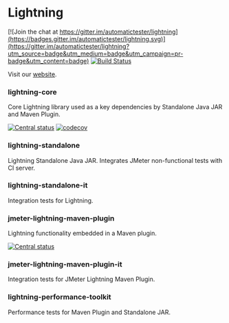 # Lightning

[![Join the chat at https://gitter.im/automatictester/lightning](https://badges.gitter.im/automatictester/lightning.svg)](https://gitter.im/automatictester/lightning?utm_source=badge&utm_medium=badge&utm_campaign=pr-badge&utm_content=badge)
[![Build Status](https://snap-ci.com/automatictester/lightning/branch/master/build_image)](https://snap-ci.com/automatictester/lightning/branch/master)

Visit our [website](http://automatictester.github.io/lightning/).

### lightning-core

Core Lightning library used as a key dependencies by Standalone Java JAR and Maven Plugin.

[![Central status](https://maven-badges.herokuapp.com/maven-central/uk.co.automatictester/lightning/badge.svg)](https://maven-badges.herokuapp.com/maven-central/uk.co.automatictester/lightning)
[![codecov](https://codecov.io/gh/automatictester/lightning/branch/master/graph/badge.svg)](https://codecov.io/gh/automatictester/lightning)

### lightning-standalone

Lightning Standalone Java JAR. Integrates JMeter non-functional tests with CI server.

### lightning-standalone-it

Integration tests for Lightning.

### jmeter-lightning-maven-plugin

Lightning functionality embedded in a Maven plugin.

[![Central status](https://maven-badges.herokuapp.com/maven-central/uk.co.automatictester/jmeter-lightning-maven-plugin/badge.svg)](https://maven-badges.herokuapp.com/maven-central/uk.co.automatictester/jmeter-lightning-maven-plugin)

### jmeter-lightning-maven-plugin-it

Integration tests for JMeter Lightning Maven Plugin.

### lightning-performance-toolkit

Performance tests for Maven Plugin and Standalone JAR.
